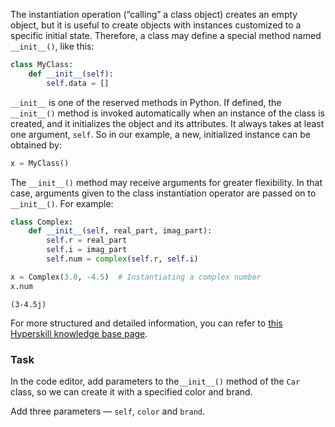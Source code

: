 

The instantiation operation (“calling” a class object) creates an empty object, 
but it is useful to create objects with instances customized to a specific 
initial state. Therefore, a class may define a special method named `__init__()`, 
like this:

```python
class MyClass:
    def __init__(self):
        self.data = []
```
`__init__` is one of the reserved methods in Python. If defined, the `__init__()` 
method is invoked automatically when an instance of the class is created,
and it initializes the object and its attributes. It always takes at least
one argument, `self`. So in our example, 
a new, initialized instance can be obtained by:

```python
x = MyClass()
```
The `__init__()` method may receive arguments for greater flexibility. 
In that case, arguments given to the class instantiation operator are passed 
on to `__init__()`. For example:
```python
class Complex:
    def __init__(self, real_part, imag_part):
        self.r = real_part
        self.i = imag_part
        self.num = complex(self.r, self.i)

x = Complex(3.0, -4.5)  # Instantiating a complex number
x.num
```
```text
(3-4.5j)
```

For more structured and detailed information, you can refer to [this Hyperskill knowledge base page](https://hyperskill.org/learn/step/6669#def-__init?utm_source=jba&utm_medium=jba_courses_links).

### Task
In the code editor, add parameters to the`__init__()` method of the `Car` class, so we can 
create it with a specified color and brand.  

<div class='hint'>Add three parameters &mdash; <code>self</code>, <code>color</code> and <code>brand</code>.</div>
